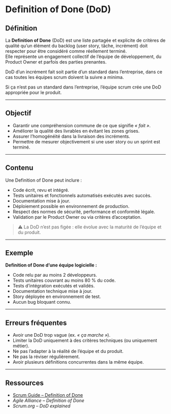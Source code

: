 # Definition of Done (DoD)

## Définition
La **Definition of Done** (DoD) est une liste partagée et explicite de critères de qualité qu’un élément du backlog (user story, tâche, incrément) doit respecter pour être considéré comme réellement terminé.  
Elle représente un engagement collectif de l’équipe de développement, du Product Owner et parfois des parties prenantes.

DoD d’un incrément fait soit partie d’un standard dans l’entreprise, dans ce cas toutes les équipes scrum doivent la suivre a minima.

Si ça n’est pas un standard dans l’entreprise, l’équipe scrum crée une DoD appropriée pour le produit.

---

## Objectif
- Garantir une compréhension commune de ce que signifie *« fait »*.  
- Améliorer la qualité des livrables en évitant les zones grises.  
- Assurer l’homogénéité dans la livraison des incréments.  
- Permettre de mesurer objectivement si une user story ou un sprint est terminé.

---

## Contenu
Une Definition of Done peut inclure :
- Code écrit, revu et intégré.  
- Tests unitaires et fonctionnels automatisés exécutés avec succès.  
- Documentation mise à jour.  
- Déploiement possible en environnement de production.  
- Respect des normes de sécurité, performance et conformité légale.  
- Validation par le Product Owner ou via critères d’acceptation.  

> ⚠️ La DoD n’est pas figée : elle évolue avec la maturité de l’équipe et du produit.

---

## Exemple
**Definition of Done d’une équipe logicielle :**
- Code relu par au moins 2 développeurs.  
- Tests unitaires couvrant au moins 80 % du code.  
- Tests d’intégration exécutés et validés.  
- Documentation technique mise à jour.  
- Story déployée en environnement de test.  
- Aucun bug bloquant connu.  

---

## Erreurs fréquentes
- Avoir une DoD trop vague (ex. *« ça marche »*).  
- Limiter la DoD uniquement à des critères techniques (ou uniquement métier).  
- Ne pas l’adapter à la réalité de l’équipe et du produit.  
- Ne pas la réviser régulièrement.  
- Avoir plusieurs définitions concurrentes dans la même équipe.  

---

## Ressources
- [Scrum Guide – Definition of Done](https://scrumguides.org/scrum-guide.html#definition-of-done)  
- *Agile Alliance – Definition of Done*  
- *Scrum.org – DoD explained*  
